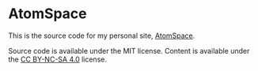 # AtomSpace

<!-- Use `830x480` for images -->

This is the source code for my personal site, [AtomSpace](https://thiomajid.github.io).

Source code is available under the MIT license. Content is available under the [CC BY-NC-SA 4.0](https://creativecommons.org/licenses/by-nc-sa/4.0/) license.

